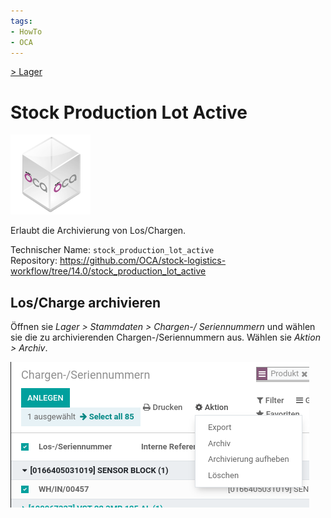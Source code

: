 ```yaml
---
tags:
- HowTo
- OCA
---
```

[> Lager](Lager.md)
# Stock Production Lot Active
![icon_oca_app](assets/icon_oca_app.png)

Erlaubt die Archivierung von Los/Chargen.

Technischer Name: `stock_production_lot_active`\
Repository: <https://github.com/OCA/stock-logistics-workflow/tree/14.0/stock_production_lot_active>

## Los/Charge archivieren

Öffnen sie *Lager > Stammdaten > Chargen-/ Seriennummern* und wählen sie die zu archivierenden Chargen-/Seriennummern aus.
Wählen sie *Aktion > Archiv*.

![](assets/Stock%20Production%20Lot%20Active%20Aktion.png)